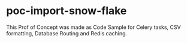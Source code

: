 # poc-import-snow-flake
This Prof of Concept was made as Code Sample for Celery tasks, CSV formatting, Database Routing and Redis caching.
